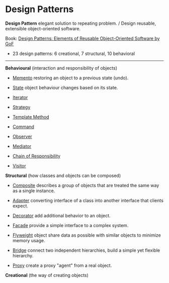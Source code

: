 # Design Patterns

**Design Pattern** elegant solution to repeating problem. / Design reusable, extensible object-oriented software.

Book: [Design Patterns: Elements of Reusable Object-Oriented Software by GoF](https://www.amazon.com/Design-Patterns-Elements-Reusable-Object-Oriented/dp/0201633612)
* 23 design patterns: 6 creational, 7 structural, 10 behavioral
***
**Behavioural** (interaction and responsibility of objects)

* [Memento](https://github.com/shamy1st/design-pattern-memento-java) restoring an object to a previous state (undo).

* [State](https://github.com/shamy1st/design-pattern-state-java) object behaviour changes based on its state.

* [Iterator](https://github.com/shamy1st/design-pattern-iterator-java)

* [Strategy](https://github.com/shamy1st/design-pattern-strategy-java)

* [Template Method](https://github.com/shamy1st/design-pattern-template-java)

* [Command](https://github.com/shamy1st/design-pattern-command-java)

* [Observer](https://github.com/shamy1st/design-pattern-observer-java)

* [Mediator](https://github.com/shamy1st/design-pattern-mediator-java)

* [Chain of Responsibility](https://github.com/shamy1st/design-pattern-chain-of-responsibility-java)

* [Visitor](https://github.com/shamy1st/design-pattern-visitor-java)

**Structural** (how classes and objects can be composed)
* [Composite](https://github.com/shamy1st/design-pattern-composite-java) describes a group of objects that are treated the same way as a single instance.

* [Adapter](https://github.com/shamy1st/design-pattern-adapter-java) converting interface of a class into another interface that clients expect.

* [Decorator](https://github.com/shamy1st/design-pattern-decorator-java) add additional behavior to an object.

* [Facade](https://github.com/shamy1st/design-pattern-facade-java) provide a simple interface to a complex system.

* [Flyweight](https://github.com/shamy1st/design-pattern-flyweight-java) object share data as possible with similar objects to minimize memory usage.

* [Bridge](https://github.com/shamy1st/design-pattern-bridge-java) connect two independent hierarchies, build a simple yet flexible hierarchy.

* [Proxy](https://github.com/shamy1st/design-pattern-proxy-java) create a proxy "agent" from a real object.

**Creational** (the way of creating objects)
